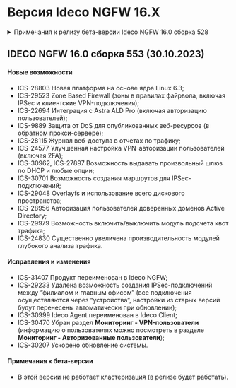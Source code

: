 # Версия Ideco NGFW 16.X

<details>

<summary>Примечания к релизу бета-версии Ideco NGFW 16.0 сборка 528</summary>

**Дата выхода версии**: 20.10.2023.

Техническая поддержка и обратная связь (поможет нам улучшить продукт):

* Обсудить версию в телеграмм-канале с разработчиками: [https://t.me/idecoutm](https://t.me/idecoutm)
* Портал технической поддержки: [https://help.ideco.ru/](https://help.ideco.ru/)
* Электронная почта: help@ideco.ru
* Telegram: [ideco.bot](https://telegram.im/@ideco_support_bot)


[Скачать Ideco NGFW 16](https://my.ideco.ru/). \
Автоматическая регистрация тестовой лицензии: my.ideco.ru (полный функционал на 40 дней и 10 000 пользователей). 

**Обновление с релизов Ideco UTM 8.12 и старше**

Обновление с релиза Ideco UTM 13 возможно через автоматические обновления (тестовый канал, будет доступна в ближайшее время). \
Обновление с релизов 8.х, 9.х, 10.х, 11.х, 12.х возможно через автоматические обновления с промежуточным обновлением до версий 9.11, 10.7, 11.10, 12.8. \
После обновлении на Ideco UTM 15 приостанавливается  синхронизация с Active Directory, если локальные пользователи Ideco UTM находятся в группах Active Directory.

**Обновление с версии Ideco UTM 7.9.9**

Прямое обновление до версии 15 напрямую невозможно.\
Возможна миграция настроек (загрузка бэкапа настроек) на предварительно установленную версию [9.11](https://storage.yandexcloud.net/ideco-utm-iso/Ideco-UTM-9-11-2.iso) и дальнейшее обновление до версии 14.0 с помощью автоматического обновления.

</details>

## IDECO NGFW 16.0 сборка 553 (30.10.2023)

#### Новые возможности

* ICS-28803 Новая платформа на основе ядра Linux 6.3;
* ICS-29523 Zone Based Firewall (зоны в правилах файрвола, включая IPSec и клиентские VPN-подключения);
* ICS-22694 Интеграция с Astra ALD Pro (включая авторизацию пользователей);
* ICS-9889 Защита от DoS для опубликованных веб-ресурсов (в обратном прокси-сервере);
* ICS-28115 Журнал веб-доступа в отчетах по трафику;
* ICS-24577 Улучшенная настройка VPN-авторизации пользователей (включая 2FA);
* ICS-30962, ICS-27897 Возможность выдавать произвольный шлюз по DHCP и любые опции;
* ICS-30701 Возможность создания маршрутов для IPSec-подключений;
* ICS-29048 Overlayfs и использование всего дискового пространства;
* ICS-28956 Авторизация пользователей доверенных доменов Active Directory;
* ICS-29979 Возможность включить/выключить модуль подсчета квот трафика;
* ICS-24830 Существенно увеличена производительность модулей глубокого анализа трафика.

#### Исправления и изменения

* ICS-31407 Продукт переименован в Ideco NGFW;
* ICS-29233 Удалена возможность создания IPSec-подключений между “филиалом и главным офисом” (все подключения осуществляются через “устройства”, настройки из старых версий будут перенесены автоматически при обновлении);
* ICS-30999 Ideco Agent переименован в Ideco Client;
* ICS-30470 Убран раздел **Мониторинг - VPN-пользователи** (информацию о пользователях можно посмотреть в разделе **Мониторинг - Авторизованные пользователи**);
* ICS-30207 Ускорено обновление системы.

#### Примечания к бета-версии

* В этой версии не работает кластеризация (в релизе будет работать).